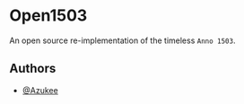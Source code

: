 
# Open1503

An open source re-implementation of the timeless `Anno 1503`.



## Authors

- [@Azukee](https://www.github.com/Azukee)

